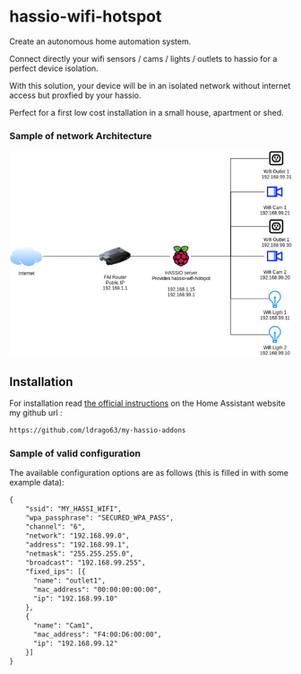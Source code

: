 # hassio-wifi-hotspot

Create an autonomous home automation system.

Connect directly your wifi sensors / cams / lights / outlets to hassio for a perfect device isolation.

With this solution, your device will be in an isolated network without internet access but proxfied by your hassio. 

Perfect for a first low cost installation in a small house, apartment or shed. 

### Sample of network Architecture

![Archi](./readme-resources/architecture.png)


## Installation

For installation read [the official instructions](https://www.home-assistant.io/hassio/installing_third_party_addons/) on the Home Assistant website my github url :

```txt
https://github.com/ldrago63/my-hassio-addons
```

### Sample of valid configuration

The available configuration options are as follows (this is filled in with some example data):

```
{
    "ssid": "MY_HASSI_WIFI",
    "wpa_passphrase": "SECURED_WPA_PASS",
    "channel": "6",
    "network": "192.168.99.0",
    "address": "192.168.99.1",
    "netmask": "255.255.255.0",
    "broadcast": "192.168.99.255",
    "fixed_ips": [{
      "name": "outlet1",
      "mac_address": "00:00:00:00:00",
      "ip": "192.168.99.10"
    },
    {
      "name": "Cam1",
      "mac_address": "F4:00:D6:00:00",
      "ip": "192.168.99.12"
    }]
}
```
